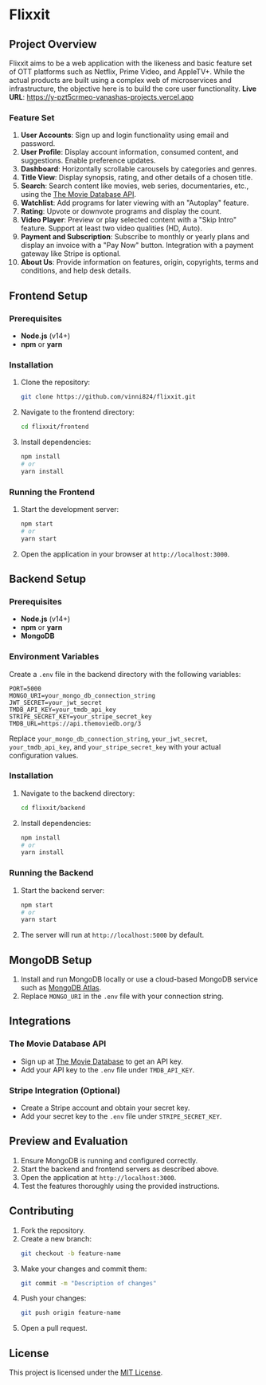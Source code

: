 # Flixxit

## Project Overview

Flixxit aims to be a web application with the likeness and basic feature set of OTT platforms such as Netflix, Prime Video, and AppleTV+. While the actual products are built using a complex web of microservices and infrastructure, the objective here is to build the core user functionality.
**Live URL**: https://y-pzt5crmeo-vanashas-projects.vercel.app

### Feature Set

1. **User Accounts**: Sign up and login functionality using email and password.
2. **User Profile**: Display account information, consumed content, and suggestions. Enable preference updates.
3. **Dashboard**: Horizontally scrollable carousels by categories and genres.
4. **Title View**: Display synopsis, rating, and other details of a chosen title.
5. **Search**: Search content like movies, web series, documentaries, etc., using the [The Movie Database API](https://www.themoviedb.org/).
6. **Watchlist**: Add programs for later viewing with an "Autoplay" feature.
7. **Rating**: Upvote or downvote programs and display the count.
8. **Video Player**: Preview or play selected content with a "Skip Intro" feature. Support at least two video qualities (HD, Auto).
9. **Payment and Subscription**: Subscribe to monthly or yearly plans and display an invoice with a "Pay Now" button. Integration with a payment gateway like Stripe is optional.
10. **About Us**: Provide information on features, origin, copyrights, terms and conditions, and help desk details.

## Frontend Setup

### Prerequisites

- **Node.js** (v14+)
- **npm** or **yarn**

### Installation

1. Clone the repository:
   ```bash
   git clone https://github.com/vinni824/flixxit.git
   ```
2. Navigate to the frontend directory:
   ```bash
   cd flixxit/frontend
   ```
3. Install dependencies:
   ```bash
   npm install
   # or
   yarn install
   ```

### Running the Frontend

1. Start the development server:
   ```bash
   npm start
   # or
   yarn start
   ```
2. Open the application in your browser at `http://localhost:3000`.

## Backend Setup

### Prerequisites

- **Node.js** (v14+)
- **npm** or **yarn**
- **MongoDB**

### Environment Variables

Create a `.env` file in the backend directory with the following variables:

```env
PORT=5000
MONGO_URI=your_mongo_db_connection_string
JWT_SECRET=your_jwt_secret
TMDB_API_KEY=your_tmdb_api_key
STRIPE_SECRET_KEY=your_stripe_secret_key
TMDB_URL=https://api.themoviedb.org/3
```

Replace `your_mongo_db_connection_string`, `your_jwt_secret`, `your_tmdb_api_key`, and `your_stripe_secret_key` with your actual configuration values.

### Installation

1. Navigate to the backend directory:
   ```bash
   cd flixxit/backend
   ```
2. Install dependencies:
   ```bash
   npm install
   # or
   yarn install
   ```

### Running the Backend

1. Start the backend server:
   ```bash
   npm start
   # or
   yarn start
   ```
2. The server will run at `http://localhost:5000` by default.

## MongoDB Setup

1. Install and run MongoDB locally or use a cloud-based MongoDB service such as [MongoDB Atlas](https://www.mongodb.com/cloud/atlas).
2. Replace `MONGO_URI` in the `.env` file with your connection string.

## Integrations

### The Movie Database API

- Sign up at [The Movie Database](https://www.themoviedb.org/) to get an API key.
- Add your API key to the `.env` file under `TMDB_API_KEY`.

### Stripe Integration (Optional)

- Create a Stripe account and obtain your secret key.
- Add your secret key to the `.env` file under `STRIPE_SECRET_KEY`.

## Preview and Evaluation

1. Ensure MongoDB is running and configured correctly.
2. Start the backend and frontend servers as described above.
3. Open the application at `http://localhost:3000`.
4. Test the features thoroughly using the provided instructions.

## Contributing

1. Fork the repository.
2. Create a new branch:
   ```bash
   git checkout -b feature-name
   ```
3. Make your changes and commit them:
   ```bash
   git commit -m "Description of changes"
   ```
4. Push your changes:
   ```bash
   git push origin feature-name
   ```
5. Open a pull request.

## License

This project is licensed under the [MIT License](LICENSE).

